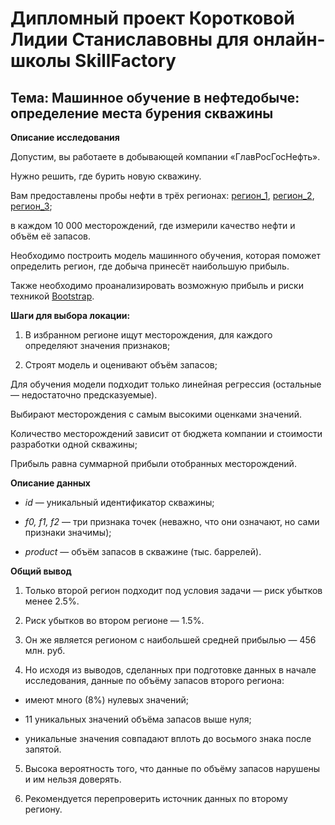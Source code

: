 # Дипломный проект Коротковой Лидии Станиславовны для онлайн-школы SkillFactory

## Тема: Машинное обучение в нефтедобыче: определение места бурения скважины

**Описание исследования**

Допустим, вы работаете в добывающей компании «ГлавРосГосНефть».

Нужно решить, где бурить новую скважину.

Вам предоставлены пробы нефти в трёх регионах: [регион_1](https://github.com/Lidiya-cutie/Diplom_SF/blob/master/geo_data_0.csv), [регион_2](https://github.com/Lidiya-cutie/Diplom_SF/blob/master/geo_data_1.csv), [регион_3](https://github.com/Lidiya-cutie/Diplom_SF/blob/master/geo_data_2.csv);

в каждом 10 000 месторождений, где измерили качество нефти и объём её запасов.

Необходимо построить модель машинного обучения, которая поможет определить регион, где добыча принесёт наибольшую прибыль.

Также необходимо проанализировать возможную прибыль и риски техникой [Bootstrap](https://habr.com/ru/companies/ods/articles/324402/).

**Шаги для выбора локации:**

1. В избранном регионе ищут месторождения, для каждого определяют значения признаков;

2. Строят модель и оценивают объём запасов;

Для обучения модели подходит только линейная регрессия (остальные — недостаточно предсказуемые).

Выбирают месторождения с самым высокими оценками значений.

Количество месторождений зависит от бюджета компании и стоимости разработки одной скважины;

Прибыль равна суммарной прибыли отобранных месторождений.

**Описание данных**

* *id* — уникальный идентификатор скважины;

* *f0, f1, f2* — три признака точек (неважно, что они означают, но сами признаки значимы);

* *product* — объём запасов в скважине (тыс. баррелей).

**Общий вывод**

1. Только второй регион подходит под условия задачи — риск убытков менее 2.5%.

2. Риск убытков во втором регионе — 1.5%.

3. Он же является регионом с наибольшей средней прибылью — 456 млн. руб.

4. Но исходя из выводов, сделанных при подготовке данных в начале исследования,
данные по объёму запасов второго региона:

* имеют много (8%) нулевых значений;

* 11 уникальных значений объёма запасов выше нуля;

* уникальные значения совпадают вплоть до восьмого знака после запятой.

5. Высока вероятность того, что данные по объёму запасов нарушены и им нельзя доверять.

6. Рекомендуется перепроверить источник данных по второму региону.
